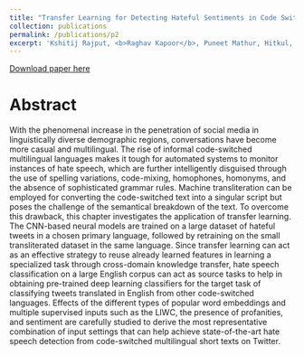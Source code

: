 ```yaml
---
title: "Transfer Learning for Detecting Hateful Sentiments in Code Switched Language"
collection: publications
permalink: /publications/p2
excerpt: 'Kshitij Rajput, <b>Raghav Kapoor</b>, Puneet Mathur, Hitkul, Ponnurangam Kumaraguru, Rajiv Ratn Shah.<br />Deep Learning-Based Approaches for Sentiment Analysis, Springer [2020]'
---
```


[Download paper here](https://link.springer.com/chapter/10.1007/978-981-15-1216-2_7)

Abstract
======

With the phenomenal increase in the penetration of social media in linguistically diverse demographic regions, conversations have become more casual and multilingual. The rise of informal code-switched multilingual languages makes it tough for automated systems to monitor instances of hate speech, which are further intelligently disguised through the use of spelling variations, code-mixing, homophones, homonyms, and the absence of sophisticated grammar rules. Machine transliteration can be employed for converting the code-switched text into a singular script but poses the challenge of the semantical breakdown of the text. To overcome this drawback, this chapter investigates the application of transfer learning. The CNN-based neural models are trained on a large dataset of hateful tweets in a chosen primary language, followed by retraining on the small transliterated dataset in the same language. Since transfer learning can act as an effective strategy to reuse already learned features in learning a specialized task through cross-domain knowledge transfer, hate speech classification on a large English corpus can act as source tasks to help in obtaining pre-trained deep learning classifiers for the target task of classifying tweets translated in English from other code-switched languages. Effects of the different types of popular word embeddings and multiple supervised inputs such as the LIWC, the presence of profanities, and sentiment are carefully studied to derive the most representative combination of input settings that can help achieve state-of-the-art hate speech detection from code-switched multilingual short texts on Twitter.
